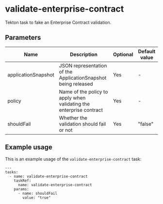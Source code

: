 # validate-enterprise-contract

Tekton task to fake an Enterprise Contract validation.

## Parameters

| Name | Description | Optional | Default value |
|------|-------------|----------|---------------|
| applicationSnapshot | JSON representation of the ApplicationSnapshot being released | Yes | - |
| policy | Name of the policy to apply when validating the enterprise contract | Yes | - |
| shouldFail | Whether the validation should fail or not | Yes | "false" |

## Example usage

This is an example usage of the `validate-enterprise-contract` task:

```
---
tasks:
  - name: validate-enterprise-contract
    taskRef:
      name: validate-enterprise-contract
    params:
      - name: shouldFail
        value: "true"
```
